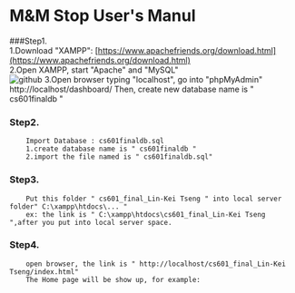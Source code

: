 M&M Stop User's Manul
=====================

###Step1.<br />
1.Download "XAMPP": [https://www.apachefriends.org/download.html](https://www.apachefriends.org/download.html)<br />
2.Open XAMPP, start "Apache" and "MySQL"<br />
![github](https://github.com/Tedtseng/My-Music-and-Movie-Stop/blob/master/pic/01.png "01") 
3.Open browser typing "localhost", go into "phpMyAdmin"
        http://localhost/dashboard/
        Then, create new database name is " cs601finaldb "

### Step2.<br/>
        Import Database : cs601finaldb.sql
        1.create database name is " cs601finaldb "
        2.import the file named is " cs601finaldb.sql"

### Step3.<br/>
        Put this folder " cs601_final_Lin-Kei Tseng " into local server folder" C:\xampp\htdocs\... "
        ex: the link is " C:\xampp\htdocs\cs601_final_Lin-Kei Tseng ",after you put into local server space.
        
### Step4.<br/> 
        open browser, the link is " http://localhost/cs601_final_Lin-Kei Tseng/index.html"
        The Home page will be show up, for example:
        
